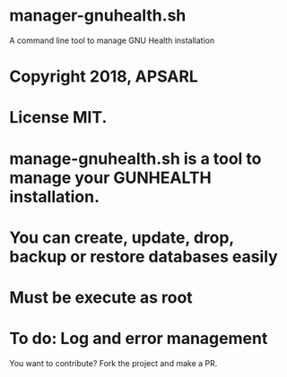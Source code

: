 # manager-gnuhealth.sh
A command line tool to manage GNU Health installation

# Copyright 2018, APSARL
# License MIT.

# manage-gnuhealth.sh is a tool to manage your GUNHEALTH installation.
# You can create, update, drop, backup or restore databases easily
# Must be execute as root

# To do: Log and error management

You want to contribute? Fork the project and make a PR.
